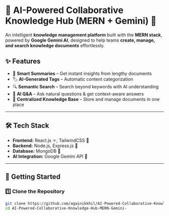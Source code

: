 # 🌟 AI-Powered Collaborative Knowledge Hub (MERN + Gemini) 🌟

An intelligent **knowledge management platform** built with the **MERN stack**, powered by **Google Gemini AI**, designed to help teams **create, manage, and search knowledge documents** effortlessly.  

## ✨ Features
- 📄 **Smart Summaries** – Get instant insights from lengthy documents  
- 🏷️ **AI-Generated Tags** – Automatic content categorization  
- 🔍 **Semantic Search** – Search beyond keywords with AI understanding  
- 🤖 **AI Q&A** – Ask natural questions & get context-aware answers  
- 📂 **Centralized Knowledge Base** – Store and manage documents in one place  

---

## 🛠️ Tech Stack
- **Frontend:** React.js ⚛️, TailwindCSS 🎨  
- **Backend:** Node.js, Express.js 🚀  
- **Database:** MongoDB 🍃  
- **AI Integration:** Google Gemini API 🤖  

---

## 🚀 Getting Started

### 1️⃣ Clone the Repository
```bash
git clone https://github.com/againikkhil/AI-Powered-Collaborative-Knowledge-Hub-MERN-Gemini-.git
cd AI-Powered-Collaborative-Knowledge-Hub-MERN-Gemini-
